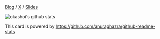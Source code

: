 [Blog](https://blog.okashoi.net/) / [X](https://x.com/okashoi) / [Slides](https://speakerdeck.com/okashoi)

![okashoi's github stats](https://github-readme-stats.vercel.app/api?username=okashoi&count_private=true&show_icons=true)

This card is powered by https://github.com/anuraghazra/github-readme-stats
